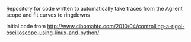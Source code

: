 Repository for code written to automatically take traces from the Agilent scope and fit curves to
ringdowns

Initial code from http://www.cibomahto.com/2010/04/controlling-a-rigol-oscilloscope-using-linux-and-python/
